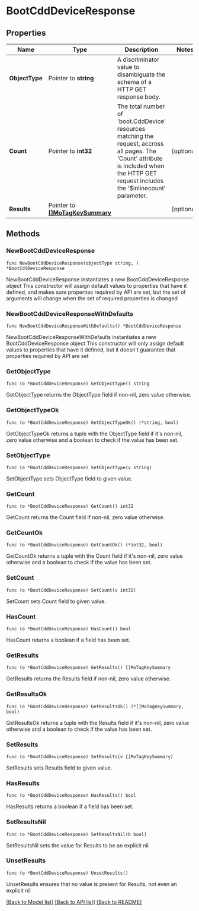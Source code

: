 # BootCddDeviceResponse

## Properties

Name | Type | Description | Notes
------------ | ------------- | ------------- | -------------
**ObjectType** | Pointer to **string** | A discriminator value to disambiguate the schema of a HTTP GET response body. | 
**Count** | Pointer to **int32** | The total number of &#39;boot.CddDevice&#39; resources matching the request, accross all pages. The &#39;Count&#39; attribute is included when the HTTP GET request includes the &#39;$inlinecount&#39; parameter. | [optional] 
**Results** | Pointer to [**[]MoTagKeySummary**](MoTagKeySummary.md) |  | [optional] 

## Methods

### NewBootCddDeviceResponse

`func NewBootCddDeviceResponse(objectType string, ) *BootCddDeviceResponse`

NewBootCddDeviceResponse instantiates a new BootCddDeviceResponse object
This constructor will assign default values to properties that have it defined,
and makes sure properties required by API are set, but the set of arguments
will change when the set of required properties is changed

### NewBootCddDeviceResponseWithDefaults

`func NewBootCddDeviceResponseWithDefaults() *BootCddDeviceResponse`

NewBootCddDeviceResponseWithDefaults instantiates a new BootCddDeviceResponse object
This constructor will only assign default values to properties that have it defined,
but it doesn't guarantee that properties required by API are set

### GetObjectType

`func (o *BootCddDeviceResponse) GetObjectType() string`

GetObjectType returns the ObjectType field if non-nil, zero value otherwise.

### GetObjectTypeOk

`func (o *BootCddDeviceResponse) GetObjectTypeOk() (*string, bool)`

GetObjectTypeOk returns a tuple with the ObjectType field if it's non-nil, zero value otherwise
and a boolean to check if the value has been set.

### SetObjectType

`func (o *BootCddDeviceResponse) SetObjectType(v string)`

SetObjectType sets ObjectType field to given value.


### GetCount

`func (o *BootCddDeviceResponse) GetCount() int32`

GetCount returns the Count field if non-nil, zero value otherwise.

### GetCountOk

`func (o *BootCddDeviceResponse) GetCountOk() (*int32, bool)`

GetCountOk returns a tuple with the Count field if it's non-nil, zero value otherwise
and a boolean to check if the value has been set.

### SetCount

`func (o *BootCddDeviceResponse) SetCount(v int32)`

SetCount sets Count field to given value.

### HasCount

`func (o *BootCddDeviceResponse) HasCount() bool`

HasCount returns a boolean if a field has been set.

### GetResults

`func (o *BootCddDeviceResponse) GetResults() []MoTagKeySummary`

GetResults returns the Results field if non-nil, zero value otherwise.

### GetResultsOk

`func (o *BootCddDeviceResponse) GetResultsOk() (*[]MoTagKeySummary, bool)`

GetResultsOk returns a tuple with the Results field if it's non-nil, zero value otherwise
and a boolean to check if the value has been set.

### SetResults

`func (o *BootCddDeviceResponse) SetResults(v []MoTagKeySummary)`

SetResults sets Results field to given value.

### HasResults

`func (o *BootCddDeviceResponse) HasResults() bool`

HasResults returns a boolean if a field has been set.

### SetResultsNil

`func (o *BootCddDeviceResponse) SetResultsNil(b bool)`

 SetResultsNil sets the value for Results to be an explicit nil

### UnsetResults
`func (o *BootCddDeviceResponse) UnsetResults()`

UnsetResults ensures that no value is present for Results, not even an explicit nil

[[Back to Model list]](../README.md#documentation-for-models) [[Back to API list]](../README.md#documentation-for-api-endpoints) [[Back to README]](../README.md)


